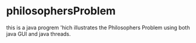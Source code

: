 # philosophersProblem
this is a java progrem 'hich illustrates the Philosophers Problem using both java GUI and java threads.

